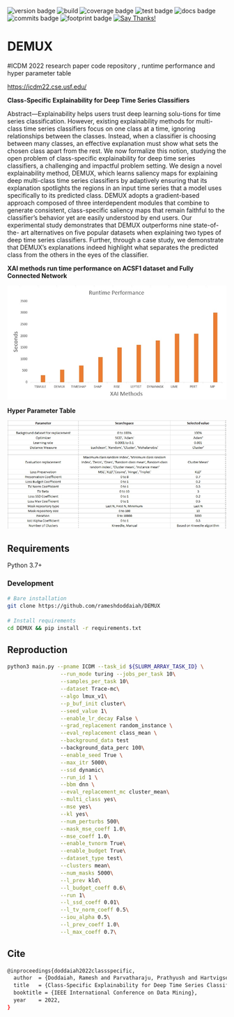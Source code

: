 <!-- Start of Badges -->
![version badge](https://img.shields.io/badge/rainbow--print%20version-0.0.0-green.svg)
![build](https://github.com/kingspp/rainbow-print/workflows/Release/badge.svg)
![coverage badge](https://img.shields.io/badge/coverage-0.00%25|%200.0k/0k%20lines-green.svg)
![test badge](https://img.shields.io/badge/tests-0%20total%7C0%20%E2%9C%93%7C0%20%E2%9C%98-green.svg)
![docs badge](https://img.shields.io/badge/docs-none-green.svg)
![commits badge](https://img.shields.io/badge/commits%20since%20v0.0.0-0-green.svg)
![footprint badge](https://img.shields.io/badge/mem%20footprint%20-0.00%20Mb-green.svg)
[![Say Thanks!](https://img.shields.io/badge/Say%20Thanks-!-1EAEDB.svg)](https://saythanks.io/to/ramesh.doddaiah@gmail.com)
<!-- End of Badges -->

# DEMUX
#ICDM 2022 research paper code repository , runtime performance and hyper parameter table

https://icdm22.cse.usf.edu/

**Class-Specific Explainability for Deep Time Series Classifiers**

Abstract—Explainability helps users trust deep learning solu-tions for time series classification. However, existing explainability methods for multi-class time series classifiers focus on one class at a time, ignoring relationships between the classes. Instead, when a classifier is choosing between many classes, an effective explanation must show what sets the chosen class apart from the rest. We now formalize this notion, studying the open problem of class-specific explainability for deep time series classifiers, a challenging and impactful problem setting. We design a novel explainability method, DEMUX, which learns saliency maps for explaining deep multi-class time series classifiers by adaptively ensuring that its explanation spotlights the regions in an input time series that a model uses specifically to its predicted class. DEMUX adopts a gradient-based approach composed of three interdependent modules that combine to generate consistent, class-specific saliency maps that remain faithful to the classifier’s behavior yet are easily understood by end users. Our experimental study demonstrates that DEMUX outperforms nine state-of-the-
art alternatives on five popular datasets when explaining two types of deep time series classifiers. Further, through a case study, we demonstrate that DEMUX’s explanations indeed highlight what separates the predicted class from the others in the eyes of the classifier.

**XAI methods run time performance on ACSF1 dataset and Fully Connected Network**


![plot](./Class-Specific%20XAI%20Methods%20Runtime%20Performance.jpg)




**Hyper Parameter Table**


![plot](./Hyper%20parameter%20table.jpg)



## Requirements
Python 3.7+

### Development
```bash
# Bare installation
git clone https://github.com/rameshdoddaiah/DEMUX

# Install requirements
cd DEMUX && pip install -r requirements.txt
```

## Reproduction
```bash
python3 main.py --pname ICDM --task_id ${SLURM_ARRAY_TASK_ID} \
                 --run_mode turing --jobs_per_task 10\
                 --samples_per_task 10\
                 --dataset Trace-mc\
                 --algo lmux_v1\
                 --p_buf_init cluster\
                 --seed_value 1\
                 --enable_lr_decay False \
                 --grad_replacement random_instance \
                 --eval_replacement class_mean \
                 --background_data test 
                 --background_data_perc 100\
                 --enable_seed True \
                 --max_itr 5000\
                 --ssd dynamic\
                 --run_id 1 \
                 --bbm dnn \
                 --eval_replacement_mc cluster_mean\
                 --multi_class yes\
                 --mse yes\
                 --kl yes\
                 --num_perturbs 500\
                 --mask_mse_coeff 1.0\
                 --mse_coeff 1.0\
                 --enable_tvnorm True\
                 --enable_budget True\
                 --dataset_type test\
                 --clusters mean\
                 --num_masks 5000\
                 --l_prev kld\
                 --l_budget_coeff 0.6\
                 --run 1\
                 --l_ssd_coeff 0.01\
                 --l_tv_norm_coeff 0.5\
                 --iou_alpha 0.5\
                 --l_prev_coeff 1.0\
                 --l_max_coeff 0.7\
```


## Cite
```bash
@inproceedings{doddaiah2022classspecific,
  author  = {Doddaiah, Ramesh and Parvatharaju, Prathyush and Hartvigsen, Thomas and Rundensteiner, Elke},
  title   = {Class-Specific Explainability for Deep Time Series Classifiers},
  booktitle = {IEEE International Conference on Data Mining},
  year    = 2022,
}
```

